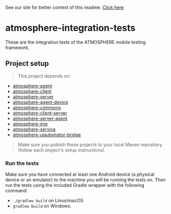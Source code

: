 See our site for better context of this readme. [Click here](http://atmosphereframework.com/)

# atmosphere-integration-tests
These are the integration tests of the ATMOSPHERE mobile testing framework.

## Project setup
>This project depends on:
* [atmosphere-agent](https://github.com/MusalaSoft/atmosphere-agent)
* [atmosphere-client](https://github.com/MusalaSoft/atmosphere-client)
* [atmosphere-server](https://github.com/MusalaSoft/atmosphere-server)
* [atmosphere-agent-device](https://github.com/MusalaSoft/atmosphere-agent-device-lib)
* [atmosphere-commons](https://github.com/MusalaSoft/atmosphere-commons)
* [atmosphere-client-server](https://github.com/MusalaSoft/atmosphere-client-server-lib)
* [atmosphere-server-agent](https://github.com/MusalaSoft/atmosphere-server-agent-lib)
* [atmosphere-ime](https://github.com/MusalaSoft/atmosphere-ime)
* [atmosphere-service](https://github.com/MusalaSoft/atmosphere-service)
* [atmosphere-uiautomator-bridge](https://github.com/MusalaSoft/atmosphere-uiautomator-bridge/)

> Make sure you publish these projects to your local Maven repository (follow each project's setup instructions).

### Run the tests
Make sure you have connected at least one Android device (a physical device or an emulator) to the machine you will be running the tests on. Then run the tests using the included Gradle wrapper with the following command:
* `./gradlew build` on Linux/macOS
* `gradlew build` on Windows.
